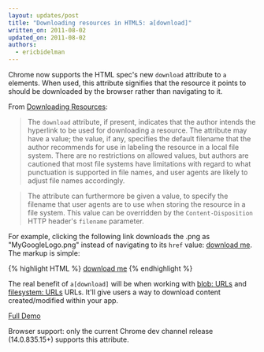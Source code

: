 ```yaml
---
layout: updates/post
title: "Downloading resources in HTML5: a[download]"
written_on: 2011-08-02
updated_on: 2011-08-02
authors:
  - ericbidelman
---
```

Chrome now supports the HTML spec's new `download` attribute to `a` elements. When used, this attribute signifies that the resource it points to should be downloaded by the browser rather than navigating to it.

From [Downloading Resources](http://developers.whatwg.org/links.html#downloading-resources):

>The `download` attribute, if present, indicates that the author intends the hyperlink to be used for downloading a resource. The attribute may have a value; the value, if any, specifies the default filename that the author recommends for use in labeling the resource in a local file system. There are no restrictions on allowed values, but authors are cautioned that most file systems have limitations with regard to what punctuation is supported in file names, and user agents are likely to adjust file names accordingly.

>The attribute can furthermore be given a value, to specify the filename that user agents are to use when storing the resource in a file system. This value can be overridden by the `Content-Disposition` HTTP header's `filename` parameter.

For example, clicking the following link downloads the .png as "MyGoogleLogo.png" instead of navigating to its `href` value: <a href="http://www.google.com/intl/en_com/images/srpr/logo2w.png" download="MyGoogleLogo">download me</a>. The markup is simple:

{% highlight HTML %}
<a href="http://www.google.com/.../logo2w.png" download="MyGoogleLogo">download me</a>
{% endhighlight %}

The real benefit of `a[download]` will be when working with [blob: URLs](http://www.html5rocks.com/en/tutorials/workers/basics/#toc-inlineworkers-bloburis) and [filesystem: URLs](http://html5-demos.appspot.com/static/filesystem/generatingResourceURIs.html) URLs.
It'll give users a way to download content created/modified within your app.

[Full Demo](http://html5-demos.appspot.com/static/a.download.html)

Browser support: only the current Chrome dev channel release (14.0.835.15+) supports this attribute.
